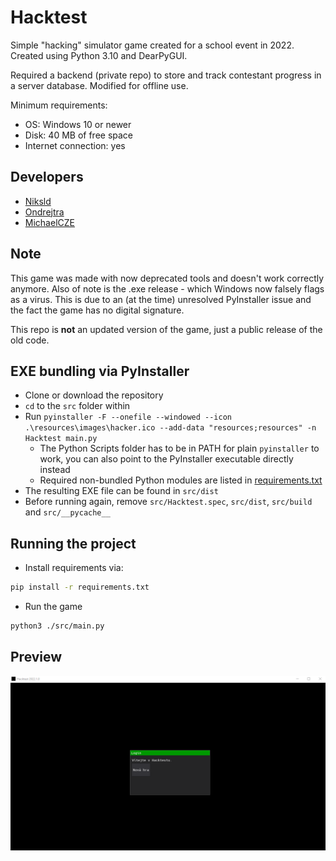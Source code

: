 # Hacktest

Simple "hacking" simulator game created for a school event in 2022. Created using Python 3.10 and DearPyGUI.

Required a backend (private repo) to store and track contestant progress in a server database. Modified for offline use.

Minimum requirements:

- OS: Windows 10 or newer
- Disk: 40 MB of free space
- Internet connection: yes

## Developers

- [Niksld](https://github.com/Niksld)
- [Ondrejtra](https://github.com/Ondrejtra)
- [MichaelCZE](https://github.com/MichaelCZE)

## __Note__

This game was made with now deprecated tools and doesn't work correctly anymore. Also of note is the .exe release - which Windows now falsely flags
as a virus. This is due to an (at the time) unresolved PyInstaller issue and the fact the game has no digital signature.

This repo is __not__ an updated version of the game, just a public release of the old code.

## EXE bundling via PyInstaller

- Clone or download the repository
- `cd` to the `src` folder within
- Run `pyinstaller -F --onefile --windowed --icon .\resources\images\hacker.ico --add-data "resources;resources" -n Hacktest main.py`
  - The Python Scripts folder has to be in PATH for plain `pyinstaller` to work, you can also point to the PyInstaller executable directly instead
  - Required non-bundled Python modules are listed in [requirements.txt](requirements.txt)
- The resulting EXE file can be found in `src/dist`
- Before running again, remove `src/Hacktest.spec`, `src/dist`, `src/build` and `src/__pycache__`

## Running the project

- Install requirements via:

```bash
pip install -r requirements.txt
```

- Run the game

```bash
python3 ./src/main.py
```

## Preview

![hacktest2022 preview](./src/resources/images/htest22_demo.gif)
